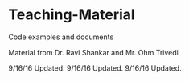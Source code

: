 # Teaching-Material
Code examples and documents

Material from Dr. Ravi Shankar and Mr. Ohm Trivedi

9/16/16 Updated.
9/16/16 Updated.
9/16/16 Updated.
